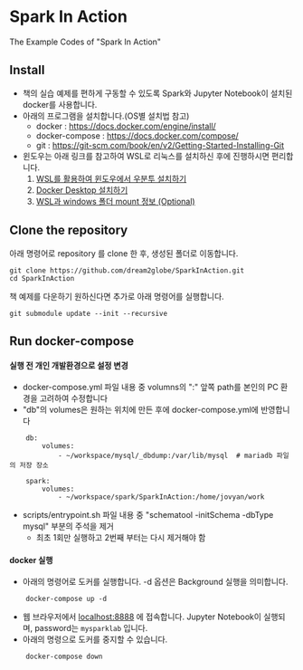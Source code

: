 # Spark In Action
The Example Codes of "Spark In Action"

## Install
- 책의 실습 예제를 편하게 구동할 수 있도록 Spark와 Jupyter Notebook이 설치된 docker를 사용합니다.
- 아래의 프로그램을 설치합니다.(OS별 설치법 참고)
    - docker : https://docs.docker.com/engine/install/
    - docker-compose : https://docs.docker.com/compose/
    - git : https://git-scm.com/book/en/v2/Getting-Started-Installing-Git
- 윈도우는 아래 링크를 참고하여 WSL로 리눅스를 설치하신 후에 진행하시면 편리합니다.
    1. [WSL를 활용하여 윈도우에서 우분투 설치하기](https://docs.microsoft.com/ko-kr/windows/wsl/install-win10)
    2. [Docker Desktop 설치하기](https://docs.microsoft.com/ko-kr/windows/wsl/tutorials/wsl-containers)
    3. [WSL과 windows 폴더 mount 정보 (Optional)](https://docs.microsoft.com/ko-kr/windows/wsl/faq)

## Clone the repository 
아래 명령어로 repository 를 clone 한 후, 생성된 폴더로 이동합니다.
```shell
git clone https://github.com/dream2globe/SparkInAction.git
cd SparkInAction
```
책 예제를 다운하기 원하신다면 추가로 아래 명령어를 실행합니다.
```shell
git submodule update --init --recursive
```


## Run docker-compose

#### 실행 전 개인 개발환경으로 설정 변경  
- docker-compose.yml 파일 내용 중 volumns의 ":" 앞쪽 path를 본인의 PC 환경을 고려하여 수정합니다
- "db"의 volumes은 원하는 위치에 만든 후에 docker-compose.yml에 반영합니다
```shell
    db:
        volumes:
            - ~/workspace/mysql/_dbdump:/var/lib/mysql  # mariadb 파일의 저장 장소
        
    spark:
        volumes:
            - ~/workspace/spark/SparkInAction:/home/jovyan/work
```
- scripts/entrypoint.sh 파일 내용 중 "schematool -initSchema -dbType mysql" 부분의 주석을 제거
    - 최초 1회만 실행하고 2번째 부터는 다시 제거해야 함

#### docker 실행
- 아래의 명령어로 도커를 실행합니다. \-d 옵션은 Background 실행을 의미합니다.
```shell
    docker-compose up -d
```
- 웹 브라우저에서 [localhost:8888](localhost:8888) 에 접속합니다. Jupyter Notebook이 실행되며, password는 `mysparklab` 입니다.
- 아래의 명령으로 도커를 중지할 수 있습니다.
```shell
    docker-compose down
```
